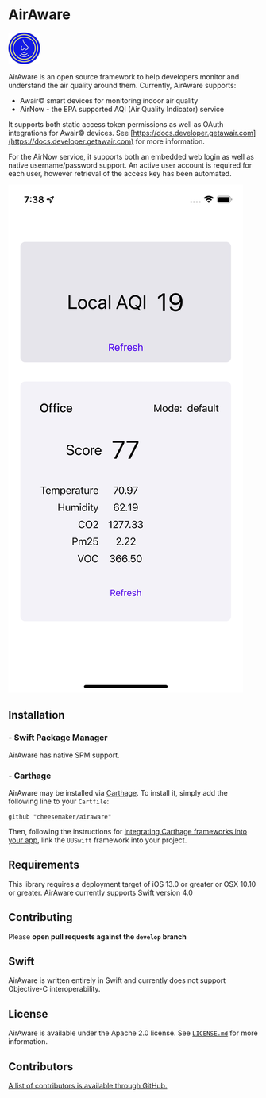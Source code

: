 # AirAware
<img src = "https://raw.githubusercontent.com/cheesemaker/airaware/main/Documents/icon.png" width=64 height = 64>

AirAware is an open source framework to help developers monitor and understand the air quality around them. Currently, AirAware supports:
- Awair© smart devices for monitoring indoor air quality
- AirNow - the EPA supported AQI (Air Quality Indicator) service

It supports both static access token permissions as well as OAuth integrations for Awair© devices. See [https://docs.developer.getawair.com](https://docs.developer.getawair.com) for more information.

For the AirNow service, it supports both an embedded web login as well as native username/password support. An active user account is required for each user, however retrieval of the access key has been automated.


<img src = "https://raw.githubusercontent.com/cheesemaker/airaware/main/Documents/screenshot.jpeg">

## Installation

### - Swift Package Manager

AirAware has native SPM support.

### - Carthage

AirAware may be installed via [Carthage](https://github.com/Carthage/Carthage). To install it, simply add the following line to your `Cartfile`:

```
github "cheesemaker/airaware"
```

Then, following the instructions for [integrating Carthage frameworks into your app](https://github.com/Carthage/Carthage#if-youre-building-for-ios-tvos-or-watchos), link the `UUSwift` framework into your project.

## Requirements

This library requires a deployment target of iOS 13.0 or greater or OSX 10.10 or greater.
AirAware currently supports Swift version 4.0 

## Contributing

Please **open pull requests against the `develop` branch**

## Swift

AirAware is written entirely in Swift and currently does not support Objective-C interoperability.

## License

AirAware is available under the Apache 2.0 license. See [`LICENSE.md`](https://github.com/cheesemaker/airaware/blob/master/LICENSE.md) for more information.

## Contributors

[A list of contributors is available through GitHub.](https://github.com/cheesemaker/airaware/graphs/contributors)
